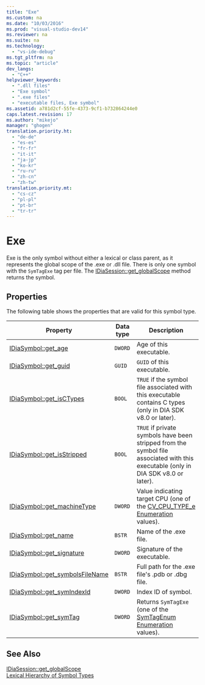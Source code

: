 ```yaml
---
title: "Exe"
ms.custom: na
ms.date: "10/03/2016"
ms.prod: "visual-studio-dev14"
ms.reviewer: na
ms.suite: na
ms.technology: 
  - "vs-ide-debug"
ms.tgt_pltfrm: na
ms.topic: "article"
dev_langs: 
  - "C++"
helpviewer_keywords: 
  - ".dll files"
  - "Exe symbol"
  - ".exe files"
  - "executable files, Exe symbol"
ms.assetid: a781d2cf-55fe-4373-9cf1-b732864244e0
caps.latest.revision: 17
ms.author: "mikejo"
manager: "ghogen"
translation.priority.ht: 
  - "de-de"
  - "es-es"
  - "fr-fr"
  - "it-it"
  - "ja-jp"
  - "ko-kr"
  - "ru-ru"
  - "zh-cn"
  - "zh-tw"
translation.priority.mt: 
  - "cs-cz"
  - "pl-pl"
  - "pt-br"
  - "tr-tr"
---
```

# Exe
Exe is the only symbol without either a lexical or class parent, as it represents the global scope of the .exe or .dll file. There is only one symbol with the `SymTagExe` tag per file. The [IDiaSession::get_globalScope](../debugger/idiasession--get_globalscope.md) method returns the symbol.  
  
## Properties  
 The following table shows the properties that are valid for this symbol type.  
  
|Property|Data type|Description|  
|--------------|---------------|-----------------|  
|[IDiaSymbol::get_age](../debugger/idiasymbol--get_age.md)|`DWORD`|Age of this executable.|  
|[IDiaSymbol::get_guid](../debugger/idiasymbol--get_guid.md)|`GUID`|`GUID` of this executable.|  
|[IDiaSymbol::get_isCTypes](../debugger/idiasymbol--get_isctypes.md)|`BOOL`|`TRUE` if the symbol file associated with this executable contains C types (only in DIA SDK v8.0 or later).|  
|[IDiaSymbol::get_isStripped](../debugger/idiasymbol--get_isstripped.md)|`BOOL`|`TRUE` if private symbols have been stripped from the symbol file associated with this executable (only in DIA SDK v8.0 or later).|  
|[IDiaSymbol::get_machineType](../debugger/idiasymbol--get_machinetype.md)|`DWORD`|Value indicating target CPU (one of the [CV_CPU_TYPE_e Enumeration](../debugger/cv_cpu_type_e.md) values).|  
|[IDiaSymbol::get_name](../debugger/idiasymbol--get_name.md)|`BSTR`|Name of the .exe file.|  
|[IDiaSymbol::get_signature](../debugger/idiasymbol--get_signature.md)|`DWORD`|Signature of the executable.|  
|[IDiaSymbol::get_symbolsFileName](../debugger/idiasymbol--get_symbolsfilename.md)|`BSTR`|Full path for the .exe file's .pdb or .dbg file.|  
|[IDiaSymbol::get_symIndexId](../debugger/idiasymbol--get_symindexid.md)|`DWORD`|Index ID of symbol.|  
|[IDiaSymbol::get_symTag](../debugger/idiasymbol--get_symtag.md)|`DWORD`|Returns `SymTagExe` (one of the [SymTagEnum Enumeration](../debugger/symtagenum.md) values).|  
  
## See Also  
 [IDiaSession::get_globalScope](../debugger/idiasession--get_globalscope.md)   
 [Lexical Hierarchy of Symbol Types](../debugger/lexical-hierarchy-of-symbol-types.md)